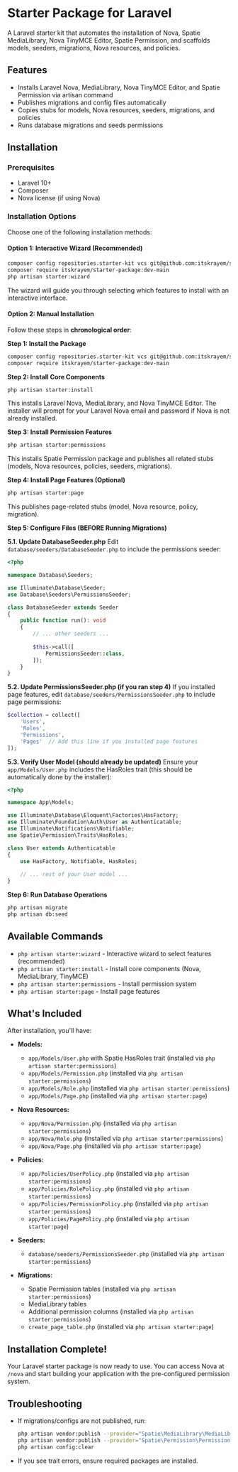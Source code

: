 # Starter Package for Laravel

A Laravel starter kit that automates the installation of Nova, Spatie MediaLibrary, Nova TinyMCE Editor, Spatie Permission, and scaffolds models, seeders, migrations, Nova resources, and policies.

## Features

- Installs Laravel Nova, MediaLibrary, Nova TinyMCE Editor, and Spatie Permission via artisan command
- Publishes migrations and config files automatically
- Copies stubs for models, Nova resources, seeders, migrations, and policies
- Runs database migrations and seeds permissions

## Installation

### Prerequisites

- Laravel 10+
- Composer
- Nova license (if using Nova)

### Installation Options

Choose one of the following installation methods:

#### Option 1: Interactive Wizard (Recommended)
```bash
composer config repositories.starter-kit vcs git@github.com:itskrayem/starter-package.git
composer require itskrayem/starter-package:dev-main
php artisan starter:wizard
```
The wizard will guide you through selecting which features to install with an interactive interface.

#### Option 2: Manual Installation
Follow these steps in **chronological order**:

**Step 1: Install the Package**
```bash
composer config repositories.starter-kit vcs git@github.com:itskrayem/starter-package.git
composer require itskrayem/starter-package:dev-main
```

**Step 2: Install Core Components**
```bash
php artisan starter:install
```
This installs Laravel Nova, MediaLibrary, and Nova TinyMCE Editor. The installer will prompt for your Laravel Nova email and password if Nova is not already installed.

**Step 3: Install Permission Features**
```bash
php artisan starter:permissions
```
This installs Spatie Permission package and publishes all related stubs (models, Nova resources, policies, seeders, migrations).

**Step 4: Install Page Features (Optional)**
```bash
php artisan starter:page
```
This publishes page-related stubs (model, Nova resource, policy, migration).

**Step 5: Configure Files (BEFORE Running Migrations)**

**5.1. Update DatabaseSeeder.php**
Edit `database/seeders/DatabaseSeeder.php` to include the permissions seeder:
```php
<?php

namespace Database\Seeders;

use Illuminate\Database\Seeder;
use Database\Seeders\PermissionsSeeder;

class DatabaseSeeder extends Seeder
{
    public function run(): void
    {
        // ... other seeders ...
        
        $this->call([
            PermissionsSeeder::class,
        ]);
    }
}
```

**5.2. Update PermissionsSeeder.php (if you ran step 4)**
If you installed page features, edit `database/seeders/PermissionsSeeder.php` to include page permissions:
```php
$collection = collect([
    'Users',
    'Roles',
    'Permissions',
    'Pages'  // Add this line if you installed page features
]);
```

**5.3. Verify User Model (should already be updated)**
Ensure your `app/Models/User.php` includes the HasRoles trait (this should be automatically done by the installer):
```php
<?php

namespace App\Models;

use Illuminate\Database\Eloquent\Factories\HasFactory;
use Illuminate\Foundation\Auth\User as Authenticatable;
use Illuminate\Notifications\Notifiable;
use Spatie\Permission\Traits\HasRoles;

class User extends Authenticatable
{
    use HasFactory, Notifiable, HasRoles;
    
    // ... rest of your User model ...
}
```

**Step 6: Run Database Operations**
```bash
php artisan migrate
php artisan db:seed
```

## Available Commands

- `php artisan starter:wizard` - Interactive wizard to select features (recommended)
- `php artisan starter:install` - Install core components (Nova, MediaLibrary, TinyMCE)
- `php artisan starter:permissions` - Install permission system
- `php artisan starter:page` - Install page features

## What's Included

After installation, you'll have:

- **Models:** 
  - `app/Models/User.php` with Spatie HasRoles trait (installed via `php artisan starter:permissions`)
  - `app/Models/Permission.php` (installed via `php artisan starter:permissions`)
  - `app/Models/Role.php` (installed via `php artisan starter:permissions`)
  - `app/Models/Page.php` (installed via `php artisan starter:page`)

- **Nova Resources:** 
  - `app/Nova/Permission.php` (installed via `php artisan starter:permissions`)
  - `app/Nova/Role.php` (installed via `php artisan starter:permissions`)
  - `app/Nova/Page.php` (installed via `php artisan starter:page`)

- **Policies:** 
  - `app/Policies/UserPolicy.php` (installed via `php artisan starter:permissions`)
  - `app/Policies/RolePolicy.php` (installed via `php artisan starter:permissions`)
  - `app/Policies/PermissionPolicy.php` (installed via `php artisan starter:permissions`)
  - `app/Policies/PagePolicy.php` (installed via `php artisan starter:page`)

- **Seeders:** 
  - `database/seeders/PermissionsSeeder.php` (installed via `php artisan starter:permissions`)

- **Migrations:** 
  - Spatie Permission tables (installed via `php artisan starter:permissions`)
  - MediaLibrary tables
  - Additional permission columns (installed via `php artisan starter:permissions`)
  - `create_page_table.php` (installed via `php artisan starter:page`)

## Installation Complete!

Your Laravel starter package is now ready to use. You can access Nova at `/nova` and start building your application with the pre-configured permission system.

## Troubleshooting

- If migrations/configs are not published, run:
    ```bash
    php artisan vendor:publish --provider="Spatie\MediaLibrary\MediaLibraryServiceProvider" --tag=medialibrary-migrations --force
    php artisan vendor:publish --provider="Spatie\Permission\PermissionServiceProvider" --force
    php artisan config:clear
    ```
- If you see trait errors, ensure required packages are installed.


